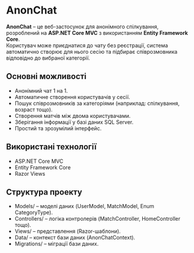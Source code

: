 # AnonChat

**AnonChat** – це веб-застосунок для анонімного спілкування, розроблений на **ASP.NET Core MVC** з використанням **Entity Framework Core**.  
Користувач може приєднатися до чату без реєстрації, система автоматично створює для нього сесію та підбирає співрозмовника відповідно до вибраної категорії.

## Основні можливості
- Анонімний чат 1 на 1.
- Автоматичне створення користувачів у сесії.
- Пошук співрозмовників за категоріями (наприклад: спілкування, возраст тощо).
- Створення матчів між двома користувачами.
- Зберігання інформації у базі даних SQL Server.
- Простий та зрозумілий інтерфейс.

## Використані технології
- ASP.NET Core MVC
- Entity Framework Core
- Razor Views

## Структура проекту
- Models/ – моделі даних (UserModel, MatchModel, Enum CategoryType).
- Controllers/ – логіка контролерів (MatchController, HomeController тощо).
- Views/ – представлення (Razor-шаблони).
- Data/ – контекст бази даних (AnonChatContext).
- Migrations/ – міграції бази даних.
